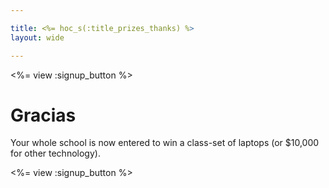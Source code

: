 ```yaml
---

title: <%= hoc_s(:title_prizes_thanks) %>
layout: wide

---
```


<%= view :signup_button %>

# Gracias

Your whole school is now entered to win a class-set of laptops (or $10,000 for other technology).

<%= view :signup_button %>